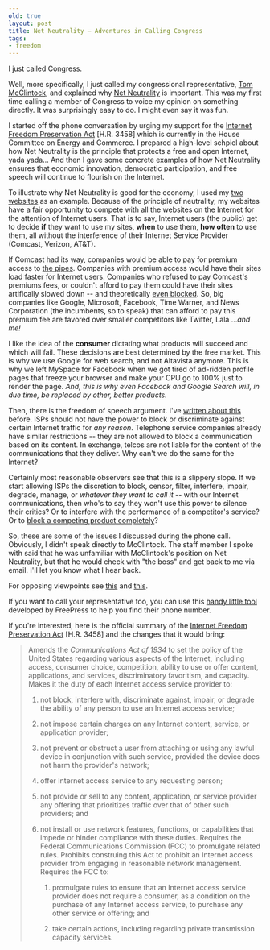 ```yaml
---
old: true
layout: post
title: Net Neutrality – Adventures in Calling Congress
tags:
- freedom
---
```


I just called Congress.

Well, more specifically, I just called my congressional representative, [Tom McClintock](http://www.tommcclintock.com/), and explained why [Net Neutrality](http://en.wikipedia.org/wiki/Network_neutrality) is important. This was my first time calling a member of Congress to voice my opinion on something directly. It was surprisingly easy to do. I might even say it was fun.

I started off the phone conversation by urging my support for the [Internet Freedom Preservation Act](http://www.opencongress.org/bill/111-h3458/show) [H.R. 3458] which is currently in the House Committee on Energy and Commerce. I prepared a high-level schpiel about how Net Neutrality is the principle that protects a free and open Internet, yada yada... And then I gave some concrete examples of how Net Neutrality ensures that economic innovation, democratic participation, and free speech will continue to flourish on the Internet.

To illustrate why Net Neutrality is good for the economy, I used my [two](https://www.apstudynotes.org) [websites](http://www.freetheflash.com) as an example. Because of the principle of neutrality, my websites have a fair opportunity to compete with all the websites on the Internet for the attention of Internet users. That is to say, Internet users (the public) get to decide **if** they want to use my sites, **when** to use them, **how often** to use them, all without the interference of their Internet Service Provider (Comcast, Verizon, AT&T).

If Comcast had its way, companies would be able to pay for premium access to [the pipes](http://en.wikipedia.org/wiki/Series_of_tubes). Companies with premium access would have their sites load faster for Internet users. Companies who refused to pay Comcast's premiums fees, or couldn't afford to pay them could have their sites artifically slowed down -- and theoretically [even blocked](http://www.msnbc.msn.com/id/21376597/). So, big companies like Google, Microsoft, Facebook, Time Warner, and News Corporation (the incumbents, so to speak) that can afford to pay this premium fee are favored over smaller competitors like Twitter, Lala ...*and me!*

I like the idea of the **consumer** dictating what products will succeed and which will fail. These decisions are best determined by the free market. This is why we use Google for web search, and not Altavista anymore. This is why we left MySpace for Facebook when we got tired of ad-ridden profile pages that freeze your browser and make your CPU go to 100% just to render the page. *And, this is why even Facebook and Google Search will, in due time, be replaced by other, better products.*

Then, there is the freedom of speech argument. I've [written about this](/freedom-of-speech-on-the-internet/) before. ISPs should not have the power to block or discriminate against certain Internet traffic for *any reason*. Telephone service companies already have similar restrictions -- they are not allowed to block a communication based on its content. In exchange, telcos are not liable for the content of the communications that they deliver. Why can't we do the same for the Internet?

Certainly most reasonable observers see that this is a slippery slope. If we start allowing ISPs the discretion to block, censor, filter, interfere, impair, degrade, manage, or *whatever they want to call it* -- with our Internet communications, then who's to say they won't use this power to silence their critics? Or to interfere with the performance of a competitor's service? Or to [block a competing product completely](http://arstechnica.com/tech-policy/news/2008/01/fcc-to-investigate-comcast-bittorrent-blocking.ars)?

So, these are some of the issues I discussed during the phone call. Obviously, I didn't speak directly to McClintock. The staff member I spoke with said that he was unfamiliar with McClintock's position on Net Neutrality, but that he would check with "the boss" and get back to me via email. I'll let you know what I hear back.

For opposing viewpoints see [this](http://www.infoworld.com/d/adventures-in-it/net-neutrality-nonsense-322) and [this](http://en.wikipedia.org/wiki/Network_neutrality#Opponents).

If you want to call your representative too, you can use this [handy little tool](http://congress.savetheinternet.com/) developed by FreePress to help you find their phone number.

If you're interested, here is the official summary of the [Internet Freedom Preservation Act](http://www.opencongress.org/bill/111-h3458/show) [H.R. 3458] and the changes that it would bring:

> Amends the *Communications Act of 1934* to set the policy of the United States regarding various aspects of the Internet, including access, consumer choice, competition, ability to use or offer content, applications, and services, discriminatory favoritism, and capacity. Makes it the duty of each Internet access service provider to:</span>
>
> 1. not block, interfere with, discriminate against, impair, or degrade the ability of any person to use an Internet access service;
>
> 2. not impose certain charges on any Internet content, service, or application provider;
>
> 3. not prevent or obstruct a user from attaching or using any lawful device in conjunction with such service, provided the device does not harm the provider's network;
>
> 4. offer Internet access service to any requesting person;
>
> 5. not provide or sell to any content, application, or service provider any offering that prioritizes traffic over that of other such providers; and
>
> 6. not install or use network features, functions, or capabilities that impede or hinder compliance with these duties. Requires the Federal Communications Commission (FCC) to promulgate related rules. Prohibits construing this Act to prohibit an Internet access provider from engaging in reasonable network management. Requires the FCC to:
>
>    1. promulgate rules to ensure that an Internet access service provider does not require a consumer, as a condition on the purchase of any Internet access service, to purchase any other service or offering; and
>
>    2. take certain actions, including regarding private transmission capacity services.
